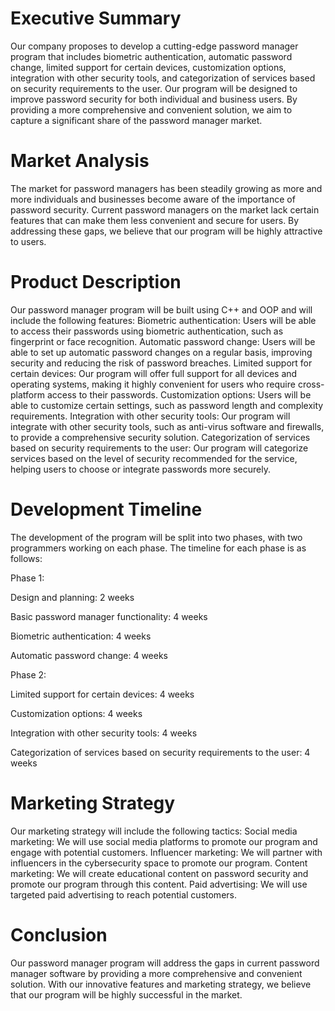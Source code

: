 # Executive Summary
Our company proposes to develop a cutting-edge password manager program that includes biometric authentication, automatic password change, limited support for certain devices, customization options, integration with other security tools, and categorization of services based on security requirements to the user. Our program will be designed to improve password security for both individual and business users. By providing a more comprehensive and convenient solution, we aim to capture a significant share of the password manager market.

# Market Analysis
The market for password managers has been steadily growing as more and more individuals and businesses become aware of the importance of password security. Current password managers on the market lack certain features that can make them less convenient and secure for users. By addressing these gaps, we believe that our program will be highly attractive to users.

# Product Description
Our password manager program will be built using C++ and OOP and will include the following features:
Biometric authentication: Users will be able to access their passwords using biometric authentication, such as fingerprint or face recognition.
Automatic password change: Users will be able to set up automatic password changes on a regular basis, improving security and reducing the risk of password breaches.
Limited support for certain devices: Our program will offer full support for all devices and operating systems, making it highly convenient for users who require cross-platform access to their passwords.
Customization options: Users will be able to customize certain settings, such as password length and complexity requirements.
Integration with other security tools: Our program will integrate with other security tools, such as anti-virus software and firewalls, to provide a comprehensive security solution.
Categorization of services based on security requirements to the user: Our program will categorize services based on the level of security recommended for the service, helping users to choose or integrate passwords more securely.

# Development Timeline
The development of the program will be split into two phases, with two programmers working on each phase. The timeline for each phase is as follows:

Phase 1:

Design and planning: 2 weeks

Basic password manager functionality: 4 weeks

Biometric authentication: 4 weeks

Automatic password change: 4 weeks


Phase 2:

Limited support for certain devices: 4 weeks

Customization options: 4 weeks

Integration with other security tools: 4 weeks

Categorization of services based on security requirements to the user: 4 weeks

# Marketing Strategy
Our marketing strategy will include the following tactics:
Social media marketing: We will use social media platforms to promote our program and engage with potential customers.
Influencer marketing: We will partner with influencers in the cybersecurity space to promote our program.
Content marketing: We will create educational content on password security and promote our program through this content.
Paid advertising: We will use targeted paid advertising to reach potential customers.


# Conclusion
Our password manager program will address the gaps in current password manager software by providing a more comprehensive and convenient solution. With our innovative features and marketing strategy, we believe that our program will be highly successful in the market.
